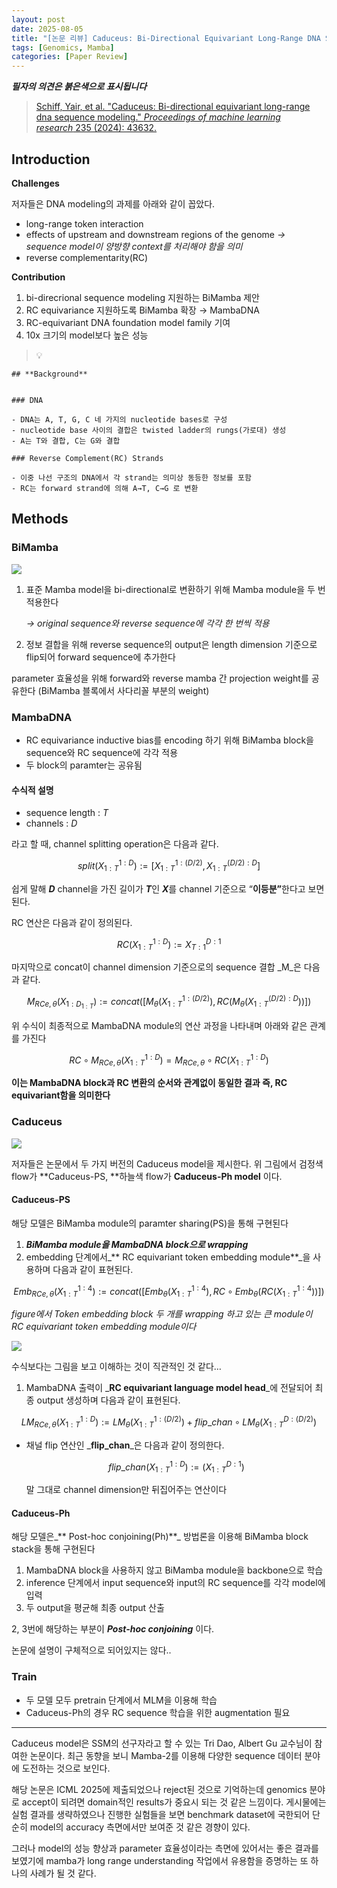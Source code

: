 ```yaml
---
layout: post
date: 2025-08-05
title: "[논문 리뷰] Caduceus: Bi-Directional Equivariant Long-Range DNA Sequence Modeling"
tags: [Genomics, Mamba]
categories: [Paper Review]
---
```


<span class="notion-red">_**필자의 의견은 붉은색으로 표시됩니다**_</span>


> [Schiff, Yair, et al. "Caduceus: Bi-directional equivariant long-range dna sequence modeling." ](https://pmc.ncbi.nlm.nih.gov/articles/PMC12189541/)[_Proceedings of machine learning research_](https://pmc.ncbi.nlm.nih.gov/articles/PMC12189541/)[ 235 (2024): 43632.](https://pmc.ncbi.nlm.nih.gov/articles/PMC12189541/)



## Introduction


**Challenges**


저자들은 DNA modeling의 과제를 아래와 같이 꼽았다.

- long-range token interaction
- effects of upstream and downstream regions of the genome 
_→ sequence model이 양방향 context를 처리해야 함을 의미_
- reverse complementarity(RC)

**Contribution**

1. bi-direcrional sequence modeling 지원하는 BiMamba 제안
1. RC equivariance 지원하도록 BiMamba 확장 → MambaDNA
1. RC-equivariant DNA foundation model family 기여
1. 10x 크기의 model보다 높은 성능

> 💡 


	## **Background**


	### DNA

	- DNA는 A, T, G, C 네 가지의 nucleotide bases로 구성
	- nucleotide base 사이의 결합은 twisted ladder의 rungs(가로대) 생성
	- A는 T와 결합, C는 G와 결합

	### Reverse Complement(RC) Strands

	- 이중 나선 구조의 DNA에서 각 strand는 의미상 동등한 정보를 포함
	- RC는 forward strand에 의해 A→T, C→G 로 변환


## Methods



### BiMamba


![](https://prod-files-secure.s3.us-west-2.amazonaws.com/542b861c-36a8-4051-84e5-8804b6728dba/2c247d59-7815-4980-99f0-8f0d21f445a7/image.png?X-Amz-Algorithm=AWS4-HMAC-SHA256&X-Amz-Content-Sha256=UNSIGNED-PAYLOAD&X-Amz-Credential=ASIAZI2LB466RAV5SXMI%2F20250906%2Fus-west-2%2Fs3%2Faws4_request&X-Amz-Date=20250906T050101Z&X-Amz-Expires=3600&X-Amz-Security-Token=IQoJb3JpZ2luX2VjEB0aCXVzLXdlc3QtMiJIMEYCIQD%2BauX5KXFv67qyK2gdI%2BPM%2FoQYbS4aYSkbKvAQfjltiwIhAIeRdTYPMNTtDajayCMSGdNkKEit8Vs5AhnehSUVVU5%2FKogECIX%2F%2F%2F%2F%2F%2F%2F%2F%2F%2FwEQABoMNjM3NDIzMTgzODA1Igw73WJ%2Fvw6E1No8%2Fagq3AM2mfnQyAKsO%2FjJeJ257B%2B%2BAemuWjUB%2BL33HeFkNx21xpos9RrT3PUb5mg%2FLTCLk%2F6mvD0pmQ6XgscaR1JkRFlLGg4d2UBiU%2BDb8IeJr5oDpsFZXVW3hhQ5LHygrE3cVhXiTAPqVH%2F%2F0ZL3qyo%2B%2BQgvoKEwhKgXrsadTTruHQOVyg3MvyCkUApgsuyfDBiCdaV3jG256pDFFt2IE4jYMQ9ge1gc%2BkdTZNLO8Q%2BnNr9pgRqnUdmWx8ZSKfa0XaK7jWRDGbT0K9hBPUF6RgwQVi7SaPmftZ9UuYarYaECJKt6hlTMWV7UvaOvdLCImyTZ5x3Zj4IiYWbP3Wd53Kb%2Fg1nl7lxy3H0ls6w26BdshBvbs03%2FmeIUdca4eItQryOfl7%2FOiBvG1UQadOg%2FZxUxxmKX2PGq0lDVNeDrED6GrjYY%2B%2Fx%2B6c8TXWUKheCdEoiDwETIK94svK9Ecy80U34q86wFWL8uwU6VP%2BwHyJzckTltAZgNaetiKPaPMpVmwBPIXlzzizGEN6nNEGXjKz9kLs6qBqARANjyt9rxR6VEUzWf99NiWTHS6j3nqqJXpZvBxCXQ3nN3%2FyCWBgN%2FZJPXdwn0QCbw%2FfbVUanBVRYDzf51%2BPGRd8qa0C%2B8VycpqTCz7e7FBjqkAcCjndMq4N4sgmO7T2W%2BCrp5v7HE9x5Zl7JoLzN2fdkc1RnogmvSqGRtaFDLjDL3h4Yc7lsYvU5qntSpuc53LdKiFfP%2ByrsBSPyWG%2Fv77vIhTPo4gqZUi1Twsu9WThQx6an%2Fvixx2CP3oCRYSwRTREgfcOyMwdMvMWpV%2BJwGOOp%2F8dDwi2h%2FGWUIS28SDw16bZen14gXRtcGBF%2B1ziKBLWBb6n%2F7&X-Amz-Signature=5fb5e669f45413c87e8532fefccff7d46964cd320ab903d8ca3a50393688e913&X-Amz-SignedHeaders=host&x-amz-checksum-mode=ENABLED&x-id=GetObject)

1. 표준 Mamba model을 bi-directional로 변환하기 위해 Mamba module을 두 번 적용한다

	_→ original sequence와 reverse sequence에 각각 한 번씩 적용_

1. 정보 결합을 위해 reverse sequence의 output은 length dimension 기준으로 flip되어 forward sequence에 추가한다

parameter 효율성을 위해 forward와 reverse mamba 간 projection weight를 공유한다 (BiMamba 블록에서 사다리꼴 부분의 weight)



### MambaDNA

- RC equivariance inductive bias를 encoding 하기 위해 BiMamba block을 sequence와 RC sequence에 각각 적용
- 두 block의 paramter는 공유됨


#### 수식적 설명

- sequence length : _T_
- channels : _D_

라고 할 때,  channel splitting operation은 다음과 같다.


$$
split(X^{1:D}_{1:T}):=[X^{1:(D/2)}_{1:T},X^{(D/2):D}_{1:T}]
$$


<span class="notion-red">쉽게 말해 </span><span class="notion-red">_**D**_</span><span class="notion-red"> channel을 가진 길이가 </span><span class="notion-red">_**T**_</span><span class="notion-red">인 </span><span class="notion-red">_**X**_</span><span class="notion-red">를 channel 기준으로 “</span><span class="notion-red">**이등분”**</span><span class="notion-red">한다고 보면 된다.</span>


RC 연산은 다음과 같이 정의된다.


$$
RC(X^{1:D}_{1:T}):=X^{D:1}_{T:1}
$$


마지막으로 concat이 channel dimension 기준으로의 sequence 결합 _M_은 다음과 같다.


$$
M_{RCe,\theta}(X_{1:D_{1:T}}):=concat([M_{\theta}(X^{1:(D/2)}_{1:T}),RC(M_{\theta}(X^{(D/2):D}_{1:T}))])
$$


위 수식이 최종적으로 MambaDNA module의 연산 과정을 나타내며 아래와 같은 관계를 가진다


$$
RC\circ M_{RCe,\theta}(X^{1:D}_{1:T}) = M_{RCe,\theta} \circ RC(X^{1:D}_{1:T})
$$


**이는 MambaDNA block과 RC 변환의 순서와 관계없이 동일한 결과 즉, RC equivariant함을 의미한다**



### Caduceus


![](https://prod-files-secure.s3.us-west-2.amazonaws.com/542b861c-36a8-4051-84e5-8804b6728dba/f94a60d7-8145-473b-aef9-7c68d3ec604a/image.png?X-Amz-Algorithm=AWS4-HMAC-SHA256&X-Amz-Content-Sha256=UNSIGNED-PAYLOAD&X-Amz-Credential=ASIAZI2LB466RAV5SXMI%2F20250906%2Fus-west-2%2Fs3%2Faws4_request&X-Amz-Date=20250906T050101Z&X-Amz-Expires=3600&X-Amz-Security-Token=IQoJb3JpZ2luX2VjEB0aCXVzLXdlc3QtMiJIMEYCIQD%2BauX5KXFv67qyK2gdI%2BPM%2FoQYbS4aYSkbKvAQfjltiwIhAIeRdTYPMNTtDajayCMSGdNkKEit8Vs5AhnehSUVVU5%2FKogECIX%2F%2F%2F%2F%2F%2F%2F%2F%2F%2FwEQABoMNjM3NDIzMTgzODA1Igw73WJ%2Fvw6E1No8%2Fagq3AM2mfnQyAKsO%2FjJeJ257B%2B%2BAemuWjUB%2BL33HeFkNx21xpos9RrT3PUb5mg%2FLTCLk%2F6mvD0pmQ6XgscaR1JkRFlLGg4d2UBiU%2BDb8IeJr5oDpsFZXVW3hhQ5LHygrE3cVhXiTAPqVH%2F%2F0ZL3qyo%2B%2BQgvoKEwhKgXrsadTTruHQOVyg3MvyCkUApgsuyfDBiCdaV3jG256pDFFt2IE4jYMQ9ge1gc%2BkdTZNLO8Q%2BnNr9pgRqnUdmWx8ZSKfa0XaK7jWRDGbT0K9hBPUF6RgwQVi7SaPmftZ9UuYarYaECJKt6hlTMWV7UvaOvdLCImyTZ5x3Zj4IiYWbP3Wd53Kb%2Fg1nl7lxy3H0ls6w26BdshBvbs03%2FmeIUdca4eItQryOfl7%2FOiBvG1UQadOg%2FZxUxxmKX2PGq0lDVNeDrED6GrjYY%2B%2Fx%2B6c8TXWUKheCdEoiDwETIK94svK9Ecy80U34q86wFWL8uwU6VP%2BwHyJzckTltAZgNaetiKPaPMpVmwBPIXlzzizGEN6nNEGXjKz9kLs6qBqARANjyt9rxR6VEUzWf99NiWTHS6j3nqqJXpZvBxCXQ3nN3%2FyCWBgN%2FZJPXdwn0QCbw%2FfbVUanBVRYDzf51%2BPGRd8qa0C%2B8VycpqTCz7e7FBjqkAcCjndMq4N4sgmO7T2W%2BCrp5v7HE9x5Zl7JoLzN2fdkc1RnogmvSqGRtaFDLjDL3h4Yc7lsYvU5qntSpuc53LdKiFfP%2ByrsBSPyWG%2Fv77vIhTPo4gqZUi1Twsu9WThQx6an%2Fvixx2CP3oCRYSwRTREgfcOyMwdMvMWpV%2BJwGOOp%2F8dDwi2h%2FGWUIS28SDw16bZen14gXRtcGBF%2B1ziKBLWBb6n%2F7&X-Amz-Signature=629e4fe1b32ff58a166bcc05e3b8eaae7640c8e62071e61691ce6e700fcf6159&X-Amz-SignedHeaders=host&x-amz-checksum-mode=ENABLED&x-id=GetObject)


저자들은 논문에서 두 가지 버전의 Caduceus model을 제시한다. 위 그림에서 검정색 flow가 **Caduceus-PS, **하늘색 flow가 **Caduceus-Ph model** 이다.



#### Caduceus-PS


해당 모델은 BiMamba module의 paramter sharing(PS)을 통해 구현된다

1. _**BiMamba module을 MambaDNA block으로 wrapping**_
1. embedding 단계에서_** RC equivariant token embedding module**_을 사용하며 다음과 같이 표현된다.

$$
Emb_{RCe,\theta}(X^{1:4}_{1:T}):=concat([Emb_{\theta}(X^{1:4}_{1:T}),RC \circ Emb_{\theta}(RC(X^{1:4}_{1:T}))])
$$


_figure에서 Token embedding block 두 개를 wrapping 하고 있는 큰 module이 RC equivariant token embedding module이다_


![](https://prod-files-secure.s3.us-west-2.amazonaws.com/542b861c-36a8-4051-84e5-8804b6728dba/b175e4da-71eb-4e91-8c23-a06dabe673c9/image.png?X-Amz-Algorithm=AWS4-HMAC-SHA256&X-Amz-Content-Sha256=UNSIGNED-PAYLOAD&X-Amz-Credential=ASIAZI2LB466RAV5SXMI%2F20250906%2Fus-west-2%2Fs3%2Faws4_request&X-Amz-Date=20250906T050101Z&X-Amz-Expires=3600&X-Amz-Security-Token=IQoJb3JpZ2luX2VjEB0aCXVzLXdlc3QtMiJIMEYCIQD%2BauX5KXFv67qyK2gdI%2BPM%2FoQYbS4aYSkbKvAQfjltiwIhAIeRdTYPMNTtDajayCMSGdNkKEit8Vs5AhnehSUVVU5%2FKogECIX%2F%2F%2F%2F%2F%2F%2F%2F%2F%2FwEQABoMNjM3NDIzMTgzODA1Igw73WJ%2Fvw6E1No8%2Fagq3AM2mfnQyAKsO%2FjJeJ257B%2B%2BAemuWjUB%2BL33HeFkNx21xpos9RrT3PUb5mg%2FLTCLk%2F6mvD0pmQ6XgscaR1JkRFlLGg4d2UBiU%2BDb8IeJr5oDpsFZXVW3hhQ5LHygrE3cVhXiTAPqVH%2F%2F0ZL3qyo%2B%2BQgvoKEwhKgXrsadTTruHQOVyg3MvyCkUApgsuyfDBiCdaV3jG256pDFFt2IE4jYMQ9ge1gc%2BkdTZNLO8Q%2BnNr9pgRqnUdmWx8ZSKfa0XaK7jWRDGbT0K9hBPUF6RgwQVi7SaPmftZ9UuYarYaECJKt6hlTMWV7UvaOvdLCImyTZ5x3Zj4IiYWbP3Wd53Kb%2Fg1nl7lxy3H0ls6w26BdshBvbs03%2FmeIUdca4eItQryOfl7%2FOiBvG1UQadOg%2FZxUxxmKX2PGq0lDVNeDrED6GrjYY%2B%2Fx%2B6c8TXWUKheCdEoiDwETIK94svK9Ecy80U34q86wFWL8uwU6VP%2BwHyJzckTltAZgNaetiKPaPMpVmwBPIXlzzizGEN6nNEGXjKz9kLs6qBqARANjyt9rxR6VEUzWf99NiWTHS6j3nqqJXpZvBxCXQ3nN3%2FyCWBgN%2FZJPXdwn0QCbw%2FfbVUanBVRYDzf51%2BPGRd8qa0C%2B8VycpqTCz7e7FBjqkAcCjndMq4N4sgmO7T2W%2BCrp5v7HE9x5Zl7JoLzN2fdkc1RnogmvSqGRtaFDLjDL3h4Yc7lsYvU5qntSpuc53LdKiFfP%2ByrsBSPyWG%2Fv77vIhTPo4gqZUi1Twsu9WThQx6an%2Fvixx2CP3oCRYSwRTREgfcOyMwdMvMWpV%2BJwGOOp%2F8dDwi2h%2FGWUIS28SDw16bZen14gXRtcGBF%2B1ziKBLWBb6n%2F7&X-Amz-Signature=891f9cb4b7cdf3c48a0c8f6fcd79d6fa3df6e0e571f0d03a9d921440bddeeb9a&X-Amz-SignedHeaders=host&x-amz-checksum-mode=ENABLED&x-id=GetObject)


<span class="notion-red">수식보다는 그림을 보고 이해하는 것이 직관적인 것 같다…</span>

1. MambaDNA 출력이 _**RC equivariant language model head**_에 전달되어 최종 output 생성하며 다음과 같이 표현된다.

$$
LM_{RCe,\theta}(X^{1:D}_{1:T}):= LM_{\theta}(X^{1:(D/2)}_{1:T})+flip\_chan\circ LM_{\theta}(X^{D:(D/2)}_{1:T})
$$

- 채널 flip 연산인 _**flip\_chan**_은 다음과 같이 정의한다.

	$$
	flip\_chan(X^{1:D}_{1:T}):=(X^{D:1}_{1:T})
	$$


	말 그대로 channel dimension만 뒤집어주는 연산이다



#### Caduceus-Ph


해당 모델은_** Post-hoc conjoining(Ph)**_ 방법론을 이용해 BiMamba block stack을 통해 구현된다

1. MambaDNA block을 사용하지 않고 BiMamba module을 backbone으로 학습
1. inference 단계에서 input sequence와 input의 RC sequence를 각각 model에 입력
1. 두 output을 평균해 최종 output 산출

2, 3번에 해당하는 부분이 _**Post-hoc conjoining**_ 이다.


<span class="notion-red">논문에 설명이 구체적으로 되어있지는 않다..</span>



### Train

- 두 모델 모두 pretrain 단계에서 MLM을 이용해 학습
- Caduceus-Ph의 경우 RC sequence 학습을 위한 augmentation 필요

---


<span class="notion-red">Caduceus model은 SSM의 선구자라고 할 수 있는 Tri Dao, Albert Gu 교수님이 참여한 논문이다. 최근 동향을 보니 Mamba-2를 이용해 다양한 sequence 데이터 분야에 도전하는 것으로 보인다.</span>


<span class="notion-red">해당 논문은 ICML 2025에 제출되었으나 reject된 것으로 기억하는데 genomics 분야로 accept이 되려면 domain적인 results가 중요시 되는 것 같은 느낌이다. 게시물에는 실험 결과를 생략하였으나 진행한 실험들을 보면 benchmark dataset에 국한되어 단순히 model의 accuracy 측면에서만 보여준 것 같은 경향이 있다.</span>


<span class="notion-red">그러나 model의 성능 향상과 parameter 효율성이라는 측면에 있어서는 좋은 결과를 보였기에 mamba가 long range understanding 작업에서 유용함을 증명하는 또 하나의 사례가 될 것 같다.</span>

